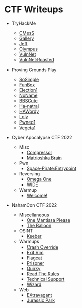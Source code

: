 # CTF Writeups

- TryHackMe
	- [CMesS](https://siunam321.github.io/ctf/tryhackme/CMesS/)
	- [Gallery](https://siunam321.github.io/ctf/tryhackme/Gallery/)
	- [Jeff](https://siunam321.github.io/ctf/tryhackme/Jeff/)
	- [Olympus](https://siunam321.github.io/ctf/tryhackme/Olympus/)
	- [VulnNet](https://siunam321.github.io/ctf/tryhackme/VulnNet/)
	- [VulnNet:Roasted](https://siunam321.github.io/ctf/tryhackme/VulnNet:Roasted/)

- Proving Grounds Play
	- [SoSimple](https://siunam321.github.io/ctf/pgplay/SoSimple/)
	- [FunBox](https://siunam321.github.io/ctf/pgplay/FunBox/)
	- [Election1](https://siunam321.github.io/ctf/pgplay/Election1/)
	- [NoName](https://siunam321.github.io/ctf/pgplay/NoName/)
	- [BBSCute](https://siunam321.github.io/ctf/pgplay/BBSCute/)
	- [Ha-natraj](https://siunam321.github.io/ctf/pgplay/Ha-natraj/)
	- [HAWordy](https://siunam321.github.io/ctf/pgplay/HAWordy/)
	- [Loly](https://siunam321.github.io/ctf/pgplay/Loly/)
	- [Pwned1](https://siunam321.github.io/ctf/pgplay/Pwned1/)
	- [Vegeta1](https://siunam321.github.io/ctf/pgplay/Vegeta1/)

- Cyber Apocalypse CTF 2022
	- Misc
		- [Compressor](https://siunam321.github.io/ctf/cactf2022/Misc/Compressor/)
		- [Matrioshka Brain](https://siunam321.github.io/ctf/cactf2022/Misc/Matrioshka-Brain/)
	- Pwn
		- [Space-Pirate:Entrypoint](https://siunam321.github.io/ctf/cactf2022/Pwn/Space-Pirate:Entrypoint/)
	- Reversing
		- [Omega One](https://siunam321.github.io/ctf/cactf2022/Reversing/Omega-One/)
		- [WIDE](https://siunam321.github.io/ctf/cactf2022/Reversing/WIDE/)
	- Warmup
		- [Welcome!](https://siunam321.github.io/ctf/cactf2022/Warmup/Welcome!/)

- NahamCon CTF 2022
	- Miscellaneous
		- [One Mantissa Please](https://siunam321.github.io/ctf/nahamconctf2022/Miscellaneous/One-Mantissa-Please/)
		- [The Balloon](https://siunam321.github.io/ctf/nahamconctf2022/Miscellaneous/The-Balloon/)
	- OSINT
		- [Keeber](https://siunam321.github.io/ctf/nahamconctf2022/OSINT/Keeber/)
	- Warmups
		- [Crash Override](https://siunam321.github.io/ctf/nahamconctf2022/Warmups/Crash-Override/)
		- [Exit Vim](https://siunam321.github.io/ctf/nahamconctf2022/Warmups/Exit-Vim/)
		- [Flagcat](https://siunam321.github.io/ctf/nahamconctf2022/Warmups/Flagcat/)
		- [Prisoner](https://siunam321.github.io/ctf/nahamconctf2022/Warmups/Prisoner/)
		- [Quirky](https://siunam321.github.io/ctf/nahamconctf2022/Warmups/Quirky/)
		- [Read The Rules](https://siunam321.github.io/ctf/nahamconctf2022/Warmups/Read-The-Rules/)
		- [Technical Support](https://siunam321.github.io/ctf/nahamconctf2022/Warmups/Technical-Support/)
		- [Wizard](https://siunam321.github.io/ctf/nahamconctf2022/Warmups/Wizard/)
	- Web
		- [EXtravagant](https://siunam321.github.io/ctf/nahamconctf2022/Web/EXtravagant/)
		- [Jurassic Park](https://siunam321.github.io/ctf/nahamconctf2022/Web/Jurassic-Park/)
